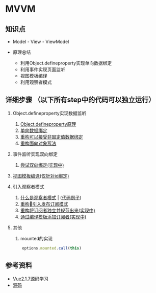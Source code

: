 MVVM
====
知识点
---
- Model - View - ViewModel

- 原理总结
    - 利用Object.defineproperty实现单向数据绑定
    - 利用事件实现页面监听
    - 视图模板编译
    - 利用观察者模式

详细步骤 （以下所有step中的代码可以独立运行）
----

1. Object.defineproperty实现数据监听
    1. [Object.defineproperty原理](ch14.md)
    1. [单向数据绑定](../src/mvvm/step1)
    1. [重构可以接受非固定值数据绑定](../src/mvvm/step2)
    1. [重构面向对象写法](../src/mvvm/step3)
1. 事件监听实现双向绑定
    1. [尝试双向绑定(实现中)]()

1. [视图模板编译(仅针对id绑定)](../src/mvvm/step5)

1. 引入观察者模式
    1. [什么是观察者模式](ch15.md) | ([代码例子](../src/observer))
    1. [重构引入发布订阅模式](../src/mvvm/step4)
    1. [重构将订阅者独立并规范出来(实现中)]()
    1. [通过编译模板添加订阅者(实现中)]()
1. 其他
    1. mounted的实现
    ```js
        options.mounted.call(this)
    ```

参考资料
----
- [Vue2.1.7源码学习](http://hcysun.me/2017/03/03/Vue源码学习)
- [源码](https://github.com/HcySunYang/vue-design)

